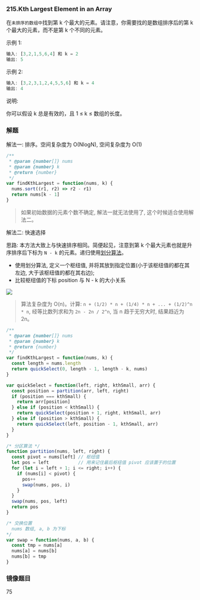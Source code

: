 <!--
abbrlink: qc83shc8
-->

### 215.Kth Largest Element in an Array

在`未排序的数组中`找到第 k 个最大的元素。请注意，你需要找的是数组排序后的第 k 个最大的元素，而不是第 k 个不同的元素。

示例 1:

```js
输入: [3,2,1,5,6,4] 和 k = 2
输出: 5
```

示例 2:

```js
输入: [3,2,3,1,2,4,5,5,6] 和 k = 4
输出: 4
```

说明:

你可以假设 k 总是有效的，且 1 ≤ k ≤ 数组的长度。

### 解题

解法一: 排序。空间复杂度为 O(NlogN), 空间复杂度为 O(1)

```js
/**
 * @param {number[]} nums
 * @param {number} k
 * @return {number}
 */
var findKthLargest = function(nums, k) {
  nums.sort((r1, r2) => r2 - r1)
  return nums[k - 1]
}
```

> 如果初始数据的元素个数不确定, 解法一就无法使用了, 这个时候适合使用解法二。

解法二: 快速选择

思路: 本方法大致上与快速排序相同。简便起见，注意到第 k 个最大元素也就是升序排序后下标为 `N - k` 的元素。递归使用[划分算法](https://github.com/MuYunyun/blog/blob/master/BasicSkill/algorithm/划分算法.md)。

* 使用划分算法, 定义一个枢纽值, 并将其放到指定位置(小于该枢纽值的都在其左边, 大于该枢纽值的都在其右边);
* 比较枢纽值的下标 position 与 N - k 的大小关系

![](http://with.muyunyun.cn/503d3b6311c2f401a50bcdb5c57f0f52.jpg)

> 算法复杂度为 O(n)。计算: `n + (1/2) * n + (1/4) * n + ... + (1/2)^n * n`, 经等比数列求和为 `2n - 2n / 2^n`, 当 n 趋于无穷大时, 结果趋近为 2n。

```js
/**
 * @param {number[]} nums
 * @param {number} k
 * @return {number}
 */
var findKthLargest = function(nums, k) {
  const length = nums.length
  return quickSelect(0, length - 1, length - k, nums)
}

var quickSelect = function(left, right, kthSmall, arr) {
  const position = partition(arr, left, right)
  if (position === kthSmall) {
    return arr[position]
  } else if (position < kthSmall) {
    return quickSelect(position + 1, right, kthSmall, arr)
  } else if (position > kthSmall) {
    return quickSelect(left, position - 1, kthSmall, arr)
  }
}

/* 分区算法 */
function partition(nums, left, right) {
  const pivot = nums[left] // 枢纽值
  let pos = left           // 用来记住最后枢纽值 pivot 应该置于的位置
  for (let i = left + 1; i <= right; i++) {
    if (nums[i] < pivot) {
      pos++
      swap(nums, pos, i)
    }
  }
  swap(nums, pos, left)
  return pos
}

/* 交换位置
  nums 数组, a, b 为下标
*/
var swap = function(nums, a, b) {
  const tmp = nums[a]
  nums[a] = nums[b]
  nums[b] = tmp
}
```

### 镜像题目

75